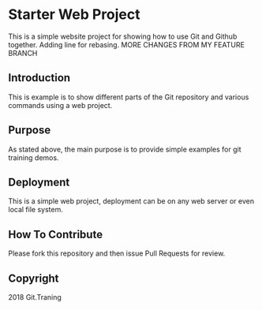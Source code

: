 # Starter Web Project

This is a simple website project for showing
how to use Git and Github together. Adding line for rebasing. MORE CHANGES FROM MY FEATURE BRANCH

## Introduction

This is example is to show different parts
of the Git repository and various commands
using a web project.

## Purpose

As stated above, the main purpose is to
provide simple examples for git training 
demos.

## Deployment

This is a simple web project, deployment
can be on any web server or even local
file system.

## How To Contribute

Please fork this repository and then issue Pull Requests for review.

## Copyright

2018 Git.Traning
